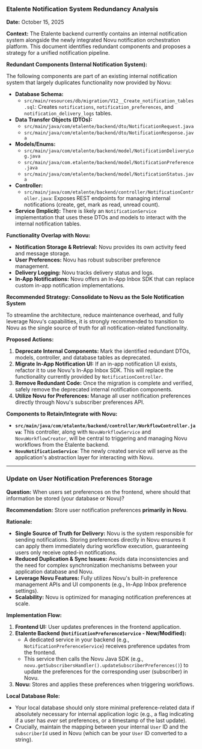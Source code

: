 ### Etalente Notification System Redundancy Analysis

**Date:** October 15, 2025

**Context:** The Etalente backend currently contains an internal notification system alongside the newly integrated Novu notification orchestration platform. This document identifies redundant components and proposes a strategy for a unified notification pipeline.

**Redundant Components (Internal Notification System):**

The following components are part of an existing internal notification system that largely duplicates functionality now provided by Novu:

*   **Database Schema:**
    *   `src/main/resources/db/migration/V12__Create_notification_tables.sql`: Creates `notifications`, `notification_preferences`, and `notification_delivery_logs` tables.
*   **Data Transfer Objects (DTOs):**
    *   `src/main/java/com/etalente/backend/dto/NotificationRequest.java`
    *   `src/main/java/com/etalente/backend/dto/NotificationResponse.java`
*   **Models/Enums:**
    *   `src/main/java/com/etalente/backend/model/NotificationDeliveryLog.java`
    *   `src/main/java/com.etalente/backend/model/NotificationPreference.java`
    *   `src/main/java/com/etalente/backend/model/NotificationStatus.java`
*   **Controller:**
    *   `src/main/java/com/etalente/backend/controller/NotificationController.java`: Exposes REST endpoints for managing internal notifications (create, get, mark as read, unread count).
*   **Service (Implicit):** There is likely an `NotificationService` implementation that uses these DTOs and models to interact with the internal notification tables.

**Functionality Overlap with Novu:**

*   **Notification Storage & Retrieval:** Novu provides its own activity feed and message storage.
*   **User Preferences:** Novu has robust subscriber preference management.
*   **Delivery Logging:** Novu tracks delivery status and logs.
*   **In-App Notifications:** Novu offers an In-App Inbox SDK that can replace custom in-app notification implementations.

**Recommended Strategy: Consolidate to Novu as the Sole Notification System**

To streamline the architecture, reduce maintenance overhead, and fully leverage Novu's capabilities, it is strongly recommended to transition to Novu as the single source of truth for all notification-related functionality.

**Proposed Actions:**

1.  **Deprecate Internal Components:** Mark the identified redundant DTOs, models, controller, and database tables as deprecated.
2.  **Migrate In-App Notification UI:** If an in-app notification UI exists, refactor it to use Novu's In-App Inbox SDK. This will replace the functionality currently provided by `NotificationController`.
3.  **Remove Redundant Code:** Once the migration is complete and verified, safely remove the deprecated internal notification components.
4.  **Utilize Novu for Preferences:** Manage all user notification preferences directly through Novu's subscriber preferences API.

**Components to Retain/Integrate with Novu:**

*   **`src/main/java/com/etalente/backend/controller/WorkflowController.java`**: This controller, along with `NovuWorkflowService` and `NovuWorkflowCreator`, will be central to triggering and managing Novu workflows from the Etalente backend.
*   **`NovuNotificationService`**: The newly created service will serve as the application's abstraction layer for interacting with Novu.

---

### Update on User Notification Preferences Storage

**Question:** When users set preferences on the frontend, where should that information be stored (your database or Novu)?

**Recommendation:** Store user notification preferences **primarily in Novu**.

**Rationale:**

*   **Single Source of Truth for Delivery:** Novu is the system responsible for sending notifications. Storing preferences directly in Novu ensures it can apply them immediately during workflow execution, guaranteeing users only receive opted-in notifications.
*   **Reduced Duplication & Sync Issues:** Avoids data inconsistencies and the need for complex synchronization mechanisms between your application database and Novu.
*   **Leverage Novu Features:** Fully utilizes Novu's built-in preference management APIs and UI components (e.g., In-App Inbox preference settings).
*   **Scalability:** Novu is optimized for managing notification preferences at scale.

**Implementation Flow:**

1.  **Frontend UI:** User updates preferences in the frontend application.
2.  **Etalente Backend (`NotificationPreferenceService` - New/Modified):**
    *   A dedicated service in your backend (e.g., `NotificationPreferenceService`) receives preference updates from the frontend.
    *   This service then calls the Novu Java SDK (e.g., `novu.getSubscribersHandler().updateSubscriberPreferences()`) to update the preferences for the corresponding user (subscriber) in Novu.
3.  **Novu:** Stores and applies these preferences when triggering workflows.

**Local Database Role:**

*   Your local database should only store minimal preference-related data if absolutely necessary for internal application logic (e.g., a flag indicating if a user has *ever* set preferences, or a timestamp of the last update).
*   Crucially, maintain the mapping between your internal `User` ID and the `subscriberId` used in Novu (which can be your `User` ID converted to a string).